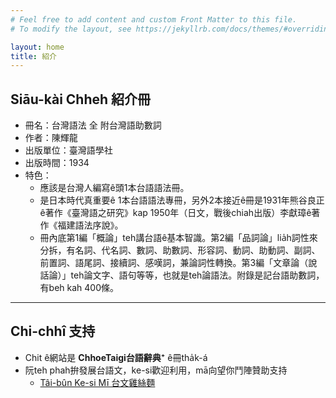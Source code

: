 ```yaml
---
# Feel free to add content and custom Front Matter to this file.
# To modify the layout, see https://jekyllrb.com/docs/themes/#overriding-theme-defaults

layout: home
title: 紹介
---
```


## Siāu-kài Chheh 紹介冊

- 冊名：台灣語法 全 附台灣語助數詞
- 作者：陳輝龍
- 出版單位：臺灣語學社
- 出版時間：1934
- 特色：
  - 應該是台灣人編寫ê頭1本台語語法冊。
  - 是日本時代真重要ê 1本台語語法專冊，另外2本接近ê冊是1931年熊谷良正ê著作《臺灣語之研究》kap 1950年（日文，戰後chiah出版）李獻璋ê著作《福建語法序說》。
  - 冊內底第1編「概論」teh講台語ê基本智識。第2編「品詞論」lia̍h詞性來分拆，有名詞、代名詞、數詞、助數詞、形容詞、動詞、助動詞、副詞、前置詞、語尾詞、接續詞、感嘆詞，兼論詞性轉換。第3編「文章論（說話論）」teh論文字、語句等等，也就是teh論語法。附錄是記台語助數詞，有beh kah 400條。

---

## Chi-chhî 支持

- Chit ê網站是 **ChhoeTaigi台語辭典⁺** ê冊tha̍k-á
- 阮teh phah拚發展台語文，ke-si歡迎利用，mā向望你鬥陣贊助支持
  - [Tâi-bûn Ke-si Mī 台文雞絲麵](https://linktr.ee/taibunkesimi)
